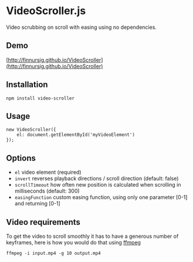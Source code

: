 # VideoScroller.js

Video scrubbing on scroll with easing using no dependencies.

## Demo

[http://finnursig.github.io/VideoScroller](http://finnursig.github.io/VideoScroller)

## Installation

```
npm install video-scroller
```

## Usage

```
new VideoScroller({
    el: document.getElementById('myVideoElement')
});
```

## Options

* `el` video element (required)
* `invert` reverses playback directions / scroll direction (default: false)
* `scrollTimeout` how often new position is calculated when scrolling in milliseconds (default: 300)
* `easingFunction` custom easing function, using only one parameter [0-1] and returning [0-1]

## Video requirements

To get the video to scroll smoothly it has to have a generous number of keyframes, here is how you would do that using [ffmpeg](https://www.ffmpeg.org/)

`ffmpeg -i input.mp4 -g 10 output.mp4`